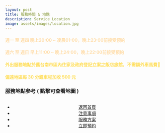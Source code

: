 ```yaml
---
layout: post
title: 服務時間 & 地點
description: Service Location
image: assets/images/location.jpg
---
```


<div class="box">
	<h4><font color="#FFDDAA">週一 至 週四 晚上20:00 ~ 凌晨01:00，晚上23:00前接受預約</font></h4>
    <h4><font color="#FFDDAA">週六 至 週日 早上11:00 ~ 晚上24:00，晚上22:00前接受預約</font></h4>
</div>

<div class="box">
	<h4><font color="#FFDD55">外出服務地點於舊台南市區內住家及政府登記立案之飯店旅館，不需額外車馬費</font></h4>
    <h4><font color="#FFDD55">偏遠地區每 30 分鐘車程加收 500 元</font></h4>
</div>

<h3>服務地點參考 ( 點擊可查看地圖 )</h3>

<div class="box alt">
	<div class="row 50% uniform">
		<div class="6u"><span class="image fit"><a href="https://www.google.com.tw/maps/place/%E9%90%B5%E9%81%93%E5%A4%A7%E9%A3%AF%E5%BA%97/@22.997677,120.2110629,15z/data=!4m5!3m4!1s0x0:0xb97e3b704b7d5e27!8m2!3d22.997677!4d120.2110629"><img src="{{site.basurl}}/assets/images/location1.jpg" alt="" /></a></span></div>
		<div class="6u"><span class="image fit"><a href="https://www.google.com.tw/maps/place/%E5%9C%8B%E5%A6%83%E9%B7%B9%E5%A0%A1%E7%B2%BE%E5%93%81%E6%B1%BD%E8%BB%8A%E6%97%85%E9%A4%A8/@22.9825928,120.1825574,17z/data=!3m1!4b1!4m5!3m4!1s0x346e75dfa0288c61:0xbff801984b0da546!8m2!3d22.9825928!4d120.1847461"><img src="{{site.basurl}}/assets/images/location2.jpg" alt="" /></a></span></div>
		<!-- Break -->
		<div class="6u"><span class="image fit"><a href="https://www.google.com.tw/maps/place/%E5%8F%B0%E5%8D%97%E6%99%B6%E8%8B%B1%E9%85%92%E5%BA%97/@22.9873696,120.1971727,17z/data=!3m1!4b1!4m5!3m4!1s0x346e767c77f6350f:0x802cfbc73a87af85!8m2!3d22.9873647!4d120.1993614"><img src="{{site.basurl}}/assets/images/location3.jpg" alt="" /></a></span></div>
		<div class="6u"><span class="image fit"><a href="https://www.google.com.tw/maps/place/%E5%A4%A7%E5%84%84%E9%BA%97%E7%B7%BB%E9%85%92%E5%BA%97/@22.9881069,120.1955103,17z/data=!3m1!4b1!4m5!3m4!1s0x346e767bbe2eb481:0x5cf569bd95ceadc!8m2!3d22.988102!4d120.197699"><img src="{{site.basurl}}/assets/images/location4.jpg"  alt="" /></a></span></div>
	</div>
</div>

<!-- Main -->
<div class="content">
    <p style="text-transform: uppercase;"></p>
         <ul class="actions">
            <center>
                <li><a href="{{site.basurl}}/" class="button">返回首頁</a></li>
                <li><a href="{{site.basurl}}/2018/01/08/precautions" class="button">注意事項</a></li>
                <li><a href="{{site.basurl}}/2018/01/09/service" class="button">服務方案</a></li>
                <li><a href="{{site.basurl}}/2018/01/03/contact" class="button">立即預約</a></li>
             </center>
        </ul>
</div>
